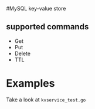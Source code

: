 #MySQL key-value store

## supported commands
* Get
* Put
* Delete
* TTL

# Examples
Take a look at `kvservice_test.go`